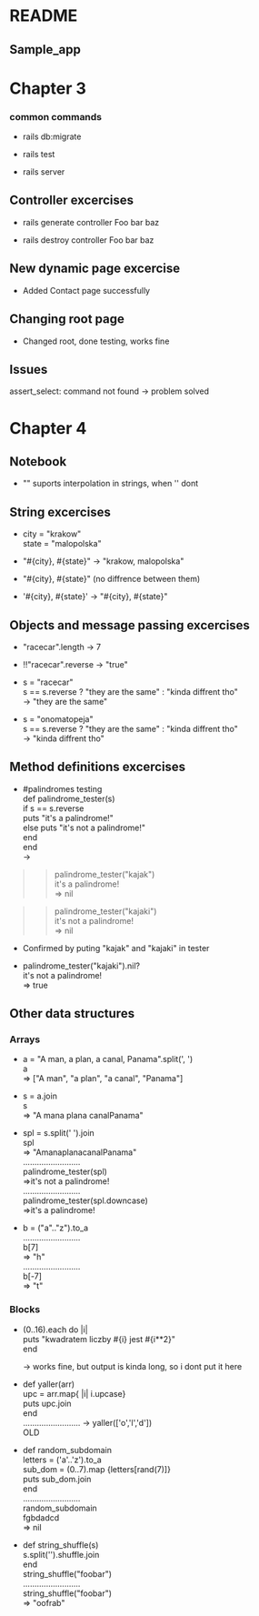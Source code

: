 # README

## Sample_app

# Chapter 3  

### common commands  

* rails db:migrate  

* rails test  

* rails server  


## Controller excercises  

* rails generate controller Foo bar baz  

* rails destroy controller Foo bar baz  

## New dynamic page excercise  

* Added Contact page successfully

## Changing root page  

* Changed root, done testing, works fine

## Issues
assert_select: command not found -> problem solved

# Chapter 4  

## Notebook  

* "" suports interpolation in strings, when '' dont  

## String excercises  

* city = "krakow"  
state = "malopolska"  

* "#{city}, #{state}"  ->  "krakow, malopolska"

* "#{city}, #{state}"    (no diffrence between them)

* '#{city}, #{state}'   ->  "\#{city}, \#{state}"

## Objects and message passing excercises  

* "racecar".length -> 7    

* !!"racecar".reverse -> "true"  

* s = "racecar"  
s == s.reverse ? "they are the same" : "kinda diffrent tho"  
-> "they are the same"  

* s = "onomatopeja"  
s == s.reverse ? "they are the same" : "kinda diffrent tho"  
-> "kinda diffrent tho"  

## Method definitions excercises  

* #palindromes testing  
def palindrome_tester(s)  
    if s == s.reverse  
        puts "it's a palindrome!"  
    else
        puts "it's not a palindrome!"  
    end  
end  
->  
>> palindrome_tester("kajak")  
it's a palindrome!  
=> nil  

>> palindrome_tester("kajaki")  
it's not a palindrome!  
=> nil  

* Confirmed by puting "kajak" and "kajaki" in tester  

* palindrome_tester("kajaki").nil?  
it's not a palindrome!  
=> true  

## Other data structures  
### Arrays  

* a = "A man, a plan, a canal, Panama".split(', ')  
a  
=> ["A man", "a plan", "a canal", "Panama"]  

* s = a.join  
s  
=> "A mana plana canalPanama"  

* spl = s.split(' ').join  
spl  
=> "AmanaplanacanalPanama"  
.........................  
palindrome_tester(spl)  
=>it's not a palindrome!  
.........................  
palindrome_tester(spl.downcase)  
=>it's a palindrome!  

* b = ("a".."z").to_a  
.........................  
b[7]  
=> "h"  
.........................  
b[-7]  
=> "t"  

### Blocks  

* (0..16).each do |i|     
    puts "kwadratem liczby #{i} jest #{i**2}"  
  end  
  
  -> works fine, but output is kinda long, so i dont put it here  

* def yaller(arr)  
   upc = arr.map{ |i| i.upcase}  
   puts upc.join  
  end  
......................... 
  -> yaller(['o','l','d'])  
  OLD  
  
* def random_subdomain  
    letters = ('a'..'z').to_a  
    sub_dom = (0..7).map {letters[rand(7)]}  
    puts sub_dom.join  
  end  
.........................  
random_subdomain  
fgbdadcd  
=> nil  

* def string_shuffle(s)  
    s.split('').shuffle.join    
  end  
  string_shuffle("foobar")  
.........................  
string_shuffle("foobar")    
=> "oofrab"  











